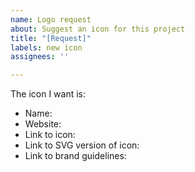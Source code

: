 ```yaml
---
name: Logo request
about: Suggest an icon for this project
title: "[Request]"
labels: new icon
assignees: ''

---
```


<!-- Please fill in as many of these as you can. -->

The icon I want is: 

* Name: 
* Website: 
* Link to icon: 
* Link to SVG version of icon: 
* Link to brand guidelines:
